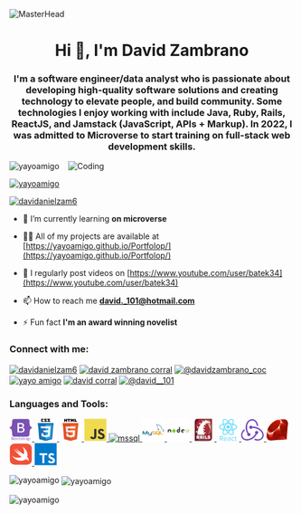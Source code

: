 ![MasterHead](https://www.wingstechsolutions.com/wp-content/uploads/2022/03/full-stack-development.gif)
<h1 align="center">Hi 👋, I'm David Zambrano</h1>
<h3 align="center">I'm a software engineer/data analyst who is passionate about developing high-quality software solutions and creating technology to elevate people, and build community. Some technologies I enjoy working with include Java, Ruby, Rails, ReactJS, and Jamstack (JavaScript, APIs + Markup). In 2022, I was admitted to Microverse to start training on full-stack web development skills.</h3>
<img align="right" alt="Coding" width="400" src="https://cdn.dribbble.com/users/1162077/screenshots/3848914/programmer.gif">

<p align="left"> <img src="https://komarev.com/ghpvc/?username=yayoamigo&label=Profile%20views&color=0e75b6&style=flat" alt="yayoamigo" /> </p>

<p align="left"> <a href="https://github.com/ryo-ma/github-profile-trophy"><img src="https://github-profile-trophy.vercel.app/?username=yayoamigo" alt="yayoamigo" /></a> </p>

<p align="left"> <a href="https://twitter.com/daviddanielzam6" target="blank"><img src="https://img.shields.io/twitter/follow/davidanielzam6?logo=twitter&style=for-the-badge" alt="davidanielzam6" /></a> </p>

- 🌱 I’m currently learning **on microverse**

- 👨‍💻 All of my projects are available at [https://yayoamigo.github.io/Portfolop/](https://yayoamigo.github.io/Portfolop/)

- 📝 I regularly post videos on [https://www.youtube.com/user/batek34](https://www.youtube.com/user/batek34)

- 📫 How to reach me **david._101@hotmail.com**

- ⚡ Fun fact **I'm an award winning novelist**

<h3 align="left">Connect with me:</h3>
<p align="left">
<a href="https://twitter.com/daviddanielzam6" target="blank"><img align="center" src="https://raw.githubusercontent.com/rahuldkjain/github-profile-readme-generator/master/src/images/icons/Social/twitter.svg" alt="davidanielzam6" height="30" width="40" /></a>
<a href="https://ec.linkedin.com/in/david-zambrano-corral-b87a4198" target="blank"><img align="center" src="https://raw.githubusercontent.com/rahuldkjain/github-profile-readme-generator/master/src/images/icons/Social/linked-in-alt.svg" alt="david zambrano corral" height="30" width="40" /></a>
<a href="https://instagram.com/davidzambrano_coc" target="blank"><img align="center" src="https://raw.githubusercontent.com/rahuldkjain/github-profile-readme-generator/master/src/images/icons/Social/instagram.svg" alt="@davidzambrano_coc" height="30" width="40" /></a>
<a href="https://www.youtube.com/user/batek34" target="blank"><img align="center" src="https://raw.githubusercontent.com/rahuldkjain/github-profile-readme-generator/master/src/images/icons/Social/youtube.svg" alt="yayo amigo" height="30" width="40" /></a>
<a href="https://www.hackerrank.com/davidcorral" target="blank"><img align="center" src="https://raw.githubusercontent.com/rahuldkjain/github-profile-readme-generator/master/src/images/icons/Social/hackerrank.svg" alt="david corral" height="30" width="40" /></a>
<a href="https://www.hackerearth.com/@david__101" target="blank"><img align="center" src="https://raw.githubusercontent.com/rahuldkjain/github-profile-readme-generator/master/src/images/icons/Social/hackerearth.svg" alt="@david__101" height="30" width="40" /></a>
</p>

<h3 align="left">Languages and Tools:</h3>
<p align="left"> <a href="https://getbootstrap.com" target="_blank" rel="noreferrer"> <img src="https://raw.githubusercontent.com/devicons/devicon/master/icons/bootstrap/bootstrap-plain-wordmark.svg" alt="bootstrap" width="40" height="40"/> </a> <a href="https://www.w3schools.com/css/" target="_blank" rel="noreferrer"> <img src="https://raw.githubusercontent.com/devicons/devicon/master/icons/css3/css3-original-wordmark.svg" alt="css3" width="40" height="40"/> </a> <a href="https://www.w3.org/html/" target="_blank" rel="noreferrer"> <img src="https://raw.githubusercontent.com/devicons/devicon/master/icons/html5/html5-original-wordmark.svg" alt="html5" width="40" height="40"/> </a> <a href="https://developer.mozilla.org/en-US/docs/Web/JavaScript" target="_blank" rel="noreferrer"> <img src="https://raw.githubusercontent.com/devicons/devicon/master/icons/javascript/javascript-original.svg" alt="javascript" width="40" height="40"/> </a> <a href="https://www.microsoft.com/en-us/sql-server" target="_blank" rel="noreferrer"> <img src="https://www.svgrepo.com/show/303229/microsoft-sql-server-logo.svg" alt="mssql" width="40" height="40"/> </a> <a href="https://www.mysql.com/" target="_blank" rel="noreferrer"> <img src="https://raw.githubusercontent.com/devicons/devicon/master/icons/mysql/mysql-original-wordmark.svg" alt="mysql" width="40" height="40"/> </a> <a href="https://nodejs.org" target="_blank" rel="noreferrer"> <img src="https://raw.githubusercontent.com/devicons/devicon/master/icons/nodejs/nodejs-original-wordmark.svg" alt="nodejs" width="40" height="40"/> </a> <a href="https://rubyonrails.org" target="_blank" rel="noreferrer"> <img src="https://raw.githubusercontent.com/devicons/devicon/master/icons/rails/rails-original-wordmark.svg" alt="rails" width="40" height="40"/> </a> <a href="https://reactjs.org/" target="_blank" rel="noreferrer"> <img src="https://raw.githubusercontent.com/devicons/devicon/master/icons/react/react-original-wordmark.svg" alt="react" width="40" height="40"/> </a> <a href="https://redux.js.org" target="_blank" rel="noreferrer"> <img src="https://raw.githubusercontent.com/devicons/devicon/master/icons/redux/redux-original.svg" alt="redux" width="40" height="40"/> </a> <a href="https://www.ruby-lang.org/en/" target="_blank" rel="noreferrer"> <img src="https://raw.githubusercontent.com/devicons/devicon/master/icons/ruby/ruby-original.svg" alt="ruby" width="40" height="40"/> </a> <a href="https://developer.apple.com/swift/" target="_blank" rel="noreferrer"> <img src="https://raw.githubusercontent.com/devicons/devicon/master/icons/swift/swift-original.svg" alt="swift" width="40" height="40"/> </a> <a href="https://www.typescriptlang.org/" target="_blank" rel="noreferrer"> <img src="https://raw.githubusercontent.com/devicons/devicon/master/icons/typescript/typescript-original.svg" alt="typescript" width="40" height="40"/> </a> </p>

<p><img align="left" src="https://github-readme-stats.vercel.app/api/top-langs?username=yayoamigo&show_icons=true&locale=en&layout=compact" alt="yayoamigo" /></p>

<p>&nbsp;<img align="center" src="https://github-readme-stats.vercel.app/api?username=yayoamigo&show_icons=true&locale=en" alt="yayoamigo" /></p>

<p><img align="center" src="https://github-readme-streak-stats.herokuapp.com/?user=yayoamigo&" alt="yayoamigo" /></p>
